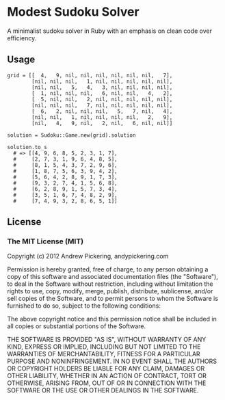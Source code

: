 # Modest Sudoku Solver

A minimalist sudoku solver in Ruby with an emphasis on clean code over efficiency.

## Usage

    grid = [[  4,   9, nil, nil, nil, nil, nil, nil,   7],
            [nil, nil, nil,   1, nil, nil, nil, nil, nil],
            [nil, nil,   5,   4,   3, nil, nil, nil, nil],
            [  1, nil, nil, nil,   6, nil, nil,   4,   2],
            [  5, nil, nil,   2, nil, nil, nil, nil, nil],
            [nil, nil, nil,   7, nil, nil, nil, nil, nil],
            [  6,   2, nil, nil, nil,   5,   7, nil,   4],
            [nil, nil,   1, nil, nil, nil, nil,   2,   9],
            [nil,   4,   9, nil,   2, nil,   6, nil, nil]]

    solution = Sudoku::Game.new(grid).solution

    solution.to_s
      # => [[4, 9, 6, 8, 5, 2, 3, 1, 7],
      #     [2, 7, 3, 1, 9, 6, 4, 8, 5],
      #     [8, 1, 5, 4, 3, 7, 2, 9, 6],
      #     [1, 8, 7, 5, 6, 3, 9, 4, 2],
      #     [5, 6, 4, 2, 8, 9, 1, 7, 3],
      #     [9, 3, 2, 7, 4, 1, 5, 6, 8],
      #     [6, 2, 8, 9, 1, 5, 7, 3, 4],
      #     [3, 5, 1, 6, 7, 4, 8, 2, 9],
      #     [7, 4, 9, 3, 2, 8, 6, 5, 1]]

## License

### The MIT License (MIT)
Copyright (c) 2012 Andrew Pickering, andypickering.com

Permission is hereby granted, free of charge, to any person obtaining a copy of this software and associated documentation files (the "Software"), to deal in the Software without restriction, including without limitation the rights to use, copy, modify, merge, publish, distribute, sublicense, and/or sell copies of the Software, and to permit persons to whom the Software is furnished to do so, subject to the following conditions:

The above copyright notice and this permission notice shall be included in all copies or substantial portions of the Software.

THE SOFTWARE IS PROVIDED "AS IS", WITHOUT WARRANTY OF ANY KIND, EXPRESS OR IMPLIED, INCLUDING BUT NOT LIMITED TO THE WARRANTIES OF MERCHANTABILITY, FITNESS FOR A PARTICULAR PURPOSE AND NONINFRINGEMENT. IN NO EVENT SHALL THE AUTHORS OR COPYRIGHT HOLDERS BE LIABLE FOR ANY CLAIM, DAMAGES OR OTHER LIABILITY, WHETHER IN AN ACTION OF CONTRACT, TORT OR OTHERWISE, ARISING FROM, OUT OF OR IN CONNECTION WITH THE SOFTWARE OR THE USE OR OTHER DEALINGS IN THE SOFTWARE.